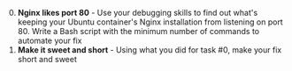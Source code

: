 0. **Nginx likes port 80** - Use your debugging skills to find out what's keeping your Ubuntu container's Nginx installation from listening on port 80. Write a Bash script with the minimum number of commands to automate your fix
1. **Make it sweet and short** - Using what you did for task #0, make your fix short and sweet
